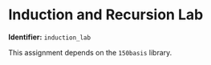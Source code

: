 # Induction and Recursion Lab
**Identifier:** `induction_lab`

This assignment depends on the `150basis` library.
